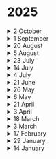 # 2025

<details>

<summary>2 October</summary>

#### New Features:

* Training modules can now be delivered directly through [Microsoft Teams](../../next-generation-product/platform/company/company-settings/microsoft-teams-settings.md), making it easier for employees to access and complete their training within their daily collaboration environment.
* [A new intelligent learning page ](../../next-generation-product/platform/phishing-simulator/manage-phishing-scenarios/phishing-scenarios.md#how-to-add-a-scenario-with-just-in-time-learning-page)automatically highlights warning signs (red flags) in simulated phishing emails, providing instant, contextual education at the moment of risk. [Video tutorial here](https://www.loom.com/share/e899debb32cb491b8e97c064fabb7a7a?sid=67c87a55-1515-469e-a0e6-1313b1a8f1e7)!
* Organizations can now create and [deliver surveys to employees,](../../next-generation-product/platform/awareness-educator/training-library.md#id-7.-survey) gather feedback on security awareness, and generate reports with actionable insights.

#### Improvements:

* Enhanced the training launch page by consolidating all delivery method options (Email, LMS, Microsoft Teams, SMS) into a single unified area for clearer display and reporting.

#### Bug Fixes:

* Resolved an issue where users were able to start or mark the next step in a Learning Path as completed without finishing the previous step.
* Fixed an issue where the “Download All” button only downloaded the current page instead of all domain records.
* Fixed an issue where Enrollment Reports in Awareness Educator failed to load and returned an error message instead of displaying report data.
* Fixed an issue where creating or duplicating an email template in Callback Simulator caused an error and prevented the template from being saved.
* Fixed an issue where “Email Opened” actions appeared out of order in the Gamification Report timeline.
* Fixed an issue where the {FIRTSNAME} merge tag in Callback campaigns was read as plain text instead of correctly pronouncing the user’s name.
* Fixed an issue where training statistics were not displayed in the Learning Path timeline for a user, preventing accurate tracking of user activities.
* Fixed an issue where total points and percentages from Learning Path activities were not correctly reflected in the Gamification Report.
* Fixed an issue where search results on the Awareness Educator > Enrollments > Sending Report > Certificate Emails page returned inconsistent records depending on the pagination setting.

</details>

<details>

<summary>1 September</summary>

#### New Features:

* Awareness Educator now includes English (Australian) language support, enabling localized learning experiences for global teams.
* The Outlook Add-in now applies the default language automatically, removing the need for extra clicks and preventing user errors.
* Gamification Timeline has been redesigned to clearly show how rules affect scores, making results easier to understand.
* New users added to synced OKTA groups are now automatically synchronized into the correct Target Group in Keepnet, reducing manual work and improving efficiency.
* Red Flag Email Training is now integrated into the Phishing Simulator product, helping users recognize phishing red flags directly in emails and improve security awareness.

#### Improvements:

* MFA scenario duplication now copies all steps completely, eliminating the need for manual adjustments.
* Email templates in Phishing Simulator product can now be edited directly within the scenario editor, saving time and reducing the need to switch between menus.
* Phishing scenarios now use the {FULLNAME} merge tag to display the recipient’s actual name, ensuring more realistic and personalized simulations.
* System admins can now create and manage new API keys directly from the Rest API menu, making integrations easier and more reliable.
* The language counter in localization settings now displays the correct number of selected languages, preventing confusion.
* SCORM training completion is now correctly displayed in the Progress tab and reports, ensuring accurate tracking.
* Training APIs have been optimized, delivering faster response times and reducing timeout errors.
* MFA recovery now supports OTP SMS, allowing secure login even if the authenticator app is unavailable.
* Fixed an issue in Quishing Simulator where QR codes failed in MFA method scenarios. QR codes now redirect correctly without errors.
* The “See Details” button was incorrectly shown in FortiSandbox integration on the URL analysis details of a reported email. It has been removed for consistency.
* Pop-up mechanism in Bot Activity detection has been redesigned to improve user validation and accuracy.
* Industry Phishing Risk Score widget now includes narrative and formula tooltips, making scoring easier to understand.
* Industry Phishing Risk Score widget has been simplified by removing the “Total Actions” axis, improving readability.
* Training sessions now start automatically when clicking a training link, and users see a localized browser close warning, ensuring accurate reporting and preventing lost progress.

#### Bug Fixes:

* Fixed an issue where SMS campaigns could remain stuck in “Processing.” Campaigns now deliver on time without delays.
* Fixed an issue where queued phishing campaign emails were not sent on their scheduled dates. All messages now send as planned.

</details>

<details>

<summary>20 August</summary>

#### New Features:

* System admins can now localize phishing email templates into multiple languages with one click. This allows campaigns to be delivered in each employee’s native language, significantly improving the effectiveness and realism of simulations.
* System administrators can now use the Enhance button on Smishing Simulator > Smishing Scenarios > Text Message Templates > + New > SMS input page to enhance their SMS message for improved SMS delivery to their employees' phone numbers.

#### Improvements:

* Reports now include all user activities across every simulation type, giving admins clearer insights into employee progress and overall security awareness training.

#### Bug Fixes:

* Fixed an issue where enrolled users did not appear as enrolled in Reports > Gamification Report.
* Fixed an issue where system admins could add duplicate languages (e.g., _English – English_) to phishing email templates in Phishing Simulator > Phishing Scenarios > Email Templates. Now, each language can only be used once per template.
* Fixed a preview error on Phishing Simulator > Campaign Manager > New > Phishing Scenarios.
* Fixed an issue where the Phishing URL merge tag could not be used in the Phishing Simulator > Phishing Scenarios > Email Templates editor.

</details>

<details>

<summary>5 August</summary>

#### New Features:

* A new "Certificate Emails" section has been added under the Enrollment Report > Sending Report menu. This allows system admins to view the certificate delivery status for enrolled users and resend certificates where necessary.

#### Improvements:

* The Greek language is now supported in Awareness Educator, allowing training delivery in Greek.
* Kyrgyz and Turkmen languages have been added to the Vishing Simulator to enable more realistic and localized vishing campaign scenarios.
* All simulation domains are now automatically registered with wildcard DNS records. This change eliminates duplicate DNS requests to the provider during landing page creation, reducing operational overhead, minimizing unnecessary DNS traffic, and improving overall system stability.
* The ‘opened’ action has been removed from the phishing risk score calculation formula to provide more meaningful and accurate risk scores.
* Multilingual training buttons in user emails are now visually aligned without overflow issues, improving readability and ensuring consistent rendering across different email clients.

#### Bug Fixes:

* Fixed an issue where training emails containing multiple English language variants (e.g., English (US) and English (UK)) displayed identical "English" buttons, leading to user confusion. Each button now reflects its corresponding language variant.
* Implemented backend improvements in Awareness Educator to proactively prevent emails from getting stuck in the queue by addressing the identified root causes.
* Fixed a problem in the Vishing Simulator where certain campaigns failed to start due to missing internal values. The system now safely handles these cases to ensure smooth campaign execution.
* Fixed a bug that prevented system admins from successfully creating a company.
* Fixed an issue in Incident Responder where reported emails that matched Playbook rules were not processed as expected and were skipped by third-party integrations.
* Fixed an issue where monthly recurring campaigns in the Phishing Simulator couldn’t be created properly. The system now ensures recurring instances are automatically generated.
* Fixed a bug where, in the absence of a default certificate, the system used an incorrect certificate during training delivery. The correct certificate is now used, or the admin is prompted to select one.

</details>

<details>

<summary>23 July</summary>

#### Bug Fixes

* Resolved inconsistencies in training reports to ensure accurate and reliable metrics across phishing campaigns.
* Fixed an issue with certificate template generation to ensure correct file naming and successful delivery of certificate PDF file with the preferred certificate name.

#### Improvements

* Removed the "open count" from the phishing risk score formula and updated the display logic to enhance accuracy and clarity in Executive Reports.
* Added tooltips to the Executive Report page to provide detailed explanations of Industry Phishing Risk Scores, helping users better understand key metrics.
* Enhanced reporting widgets with improved tooltip descriptions to support clearer data interpretation in Executive Reports.
* Completed a full system analysis and implemented optimizations to address email queuing issues, resulting in more reliable and timely email delivery.



</details>

<details>

<summary>14 July</summary>

#### Bug Fixes

* Updated all areas showing the phishing risk score formula to ensure accuracy and consistency.
* Resolved an issue where Edit and Delete buttons became inaccessible after SCIM settings were removed.
* Fixed a problem where changes in the LDAP field mapping area were saved without user confirmation.
* Addressed performance issues to ensure the training page loads consistently and smoothly in click-only campaigns.

#### Improvements

* Disabled action buttons when required fields are left empty, reducing the chance of user input errors.
* Added Tagalog language support, including localized email templates, landing pages, training content, and scenarios.
* Added Punjabi language support, including localized email templates, landing pages, training content, and scenarios.
* Updated multilingual training content priority logic: English (UK) is now the first choice, followed by English (US), and then the earliest uploaded version if neither is available.
* Added a tooltip for the Industry Phishing Risk Score in the Executive Report page under the Reports menu to help users better understand the metric.
* Improved the phishing report rates widget and tooltip for clearer data presentation in the Executive Report.
* Implemented compatibility changes to allow the “Page View” button of the Phishing Reporter to function on older iOS versions in the Outlook app.



</details>

<details>

<summary>4 July</summary>

#### Bug Fixes

* Resolved an issue where auto-enrolled users remained stuck in the **"In Queue"** status when enrolled via **Direct Email Creation (DEC)** delivery.
* Fixed a bug in the **Callback Simulator** where end users received no response after calling the phone number provided in the simulation email.
* Corrected an issue where the system-generated target group **"Non-Simulated Users"** was not visible on the Target Groups page for some companies.
* Fixed a content filtering problem that caused certain **Kyrgyz-language templates** to be blocked by Azure OpenAI intelligence.
* Corrected the sorting behavior of the **"Sent Date"** column in the **Sending Report** section of campaign reports.
* Resolved an issue that prevented **reminder emails** from being delivered to users who had not yet completed their training.
* Fixed a bug that caused some phishing campaigns to remain in the **"Running"** status indefinitely, along with mismatched recipient counts on the campaign summary page.
* Addressed inconsistencies when using the **"Equal"** filter in the **Department** column on the Target Users page.
* Fixed an issue where **AI Ally** scenario distribution was not personalized—users within the same target group were receiving identical phishing scenario.
* Corrected a UI issue where a deletion message incorrectly stated **"0 company is deleted"** even after deletion actions were performed.
* Resolved a frontend issue that was preventing the **search function** on the **Reminder Emails** page in the **Enrollment** report.
* Fixed a bug where the **"Show Confirmation"** option remained visible—even when disabled—during suspicious email reporting via the **Keepnet Phishing Reporter** button.

</details>

<details>

<summary>21 June</summary>

#### Improvements

* Eliminated delays in the auto-enrollment queue to ensure prompt training delivery.

- Log data is now captured more efficiently using Elasticsearch and Filebeat in the production environment.

* Added caching and performance improvements to the phishing job report export endpoint for better handling during peak load.

#### Bug Fixes

* Fixed an issue where manually marking users as human did not update the campaign report immediately.

- Resolved a logic issue in the Phishing Simulator that caused incorrect targeting when using randomized selections.

* Fixed a frontend bug that prevented saving landing page templates due to a script error.

- Addressed a backend issue where DEC fields appeared empty and caused errors during phishing simulation email sending.

* Fixed a download failure affecting users downloading the Microsoft 365 Page View Phishing Reporter button.
* Trainings are now triggered correctly after users initially marked as bot activity are manually updated to human status.

- Fixed an error that occurred during user status validation in the IsUserActive function, caused by missing object references.

* Corrected a validation issue that occurred when invalid filters were passed to the phishing scenario search endpoint.

- Resolved a backend error in the /api/target-users/enrollment-emails endpoint that caused failures when null values were not handled correctly.

* Fixed a problem where users set for Auto Enroll did not receive their training on the planned date. The issue was related to queue tracking and scheduling logic.

- Resolved a failure in report creation caused by missing Power BI references, which previously led to a 500 Internal Server Error.

</details>

<details>

<summary>26 May</summary>

#### New Features:

* A new **US phone number** has been added to the **Callback Simulator**, allowing US-based customers to use it in their callback campaigns.
* **Secolve** has been added as a new vendor in the **Awareness Educator**, expanding the variety of available training content and giving customers more vendor choices.
* The **Page View Outlook Phishing Reporter Add-in** has been restructured to use the **Microsoft Graph API**, replacing the legacy token. This update improves reliability, eliminates token-related issues, and ensures [full compatibility with Microsoft 365 platforms](../../next-generation-product/platform/phishing-reporter/phishing-reporter-deployment/microsoft-page-view-phishing-reporter.md) and modern browser environments.

#### Improvements:

* **Audio files** used in call and preview flows are now served through **Keepnet URLs** to ensure stable access and reliable playback.
* The **Microsoft 365 Add-in** download flow now requires a **Graph API** connection. Download, connect, and unlink actions are securely managed based on the user's authentication state.
* The **Bot Activity card** is now automatically hidden when the bot activity count is **zero**.
* **Frequency-based campaigns** with the setting **“Random for each user”** now skip domain-related errors and continue with valid scenarios, preventing full process interruption.
* **AI-powered Assistant responses** are now displayed in a more readable format within the Keepnet interface, with improved **bullet points**, **spacing**, and **link visibility** for a better support experience.

#### Bug Fixes:

* Resolved an issue where the **Details view** in the **Gamification Report** failed to load for some users. Action data is now correctly displayed for all users.
* Brand-specific **favicons** now correctly appear on the **white label login screen**, replacing the default icon.
* Fixed an issue that caused **Learning Path reminders** to be sent to users who had already completed or downloaded the training material.
* Resolved an issue where **“Email Opened”** actions were incorrectly shown **before “Email Sent”** in the activity timeline.
* Fixed an issue where **bot activity** was incorrectly reflected as the most recent action in reports, even when valid human activity was recorded afterward.
* Emails reported via the **Microsoft Native Phishing Reporter Add-in**, including non-simulation threats, are now **accurately reflected in the Gamification Report**.

</details>

<details>

<summary>6 May</summary>

#### New Features:

* French (Canada), Icelandic, and Filipino are now supported in Awareness Educator.
* “Scam of the Week” category has been added to Phishing Simulator to highlight trending threat scenarios for quicker delivery.
* A new card has been added to the Opened and Clicked tabs in Campaign Manager to display the number of bot activities. Users can now toggle bot activity visibility using the "Show/Hide Bot Activity" button. Exported reports will reflect the current visibility state of bot activity.

#### Improvements:

* Selecting "United Kingdom of Great Britain and Northern Ireland" now auto-sets the timezone to UTC+00:00.
* "Keepnet" references in Google Add-in code were removed for MSSP compatibility.
* "direct email creation" label has been corrected to "Direct Email Creation" across Microsoft 365 and Google Workspace configuration screens.
* Resolved number alignment issue in the user limit section when the warning icon appears.
* Previously selected training content in Campaign Manager > Edit > Training now loads as preselected, improving editing efficiency and user experience.
* Training fields in phishing campaign edits are now disabled to prevent changes.
* Default tracking duration for all simulations is now set to 30 days on new campaigns. Existing campaigns and manual override are unaffected.
* Phished users are now auto-enrolled with “Successful” status instead of “In Queue” in Awareness Educator.
* Smart Grouping description updated to reflect that clicked users are added to the target group.
* Email templates are now filtered by the selected language during scenario creation, ensuring only language-matching templates are displayed.
* Phishing Scenario Name field now has a 200-character limit, ensuring consistency with Template Name constraints.
* Improved the auto-enrollment logic to exclude users marked as Bot Activity. Going forward, only users with Human Activity will be considered for training enrollment across all campaign types.
* Improved the formatting of header.txt files to display From and To fields more clearly and accessibly, ensuring better readability and alignment with industry-standard email header formats.

#### Bug Fixes:

* Fixed mismatch between Clicked tab and summary data in Click-Only campaigns.
* Resolved an inconsistency where clicks were recorded, but the opened email count remained at zero in campaign reports.
* Resolved an issue where custom email headers defined under Company Settings > SMTP were not being included in simulation emails.
* Resolved an issue preventing user synchronization in Google User Provisioning despite correct configuration.
* Resolved an issue where campaign emails were sent simultaneously instead of respecting the configured distribution delays.
* Fixed an issue where the Stop Bot Activity setting was not properly updated when editing or duplicating a landing page.
* Custom domain logins in the Ribbon Reporter add-in now work seamlessly by auto-adding redirect URIs during whitelabeling setup.
* Fixed an issue where valid regex patterns failed to detect matching emails in Incident Responder investigations.

</details>

<details>

<summary>21 April</summary>

#### New Features:

* A browser-language-based warning message is now shown when users attempt to close the tab on a simulation landing page.

#### Improvements:

* Excluded GmailImageProxy and GoogleImageProxy from bot activity detection to prevent misclassification of Gmail users.
* A warning message is now displayed on the Exclude IP Address screen when navigating away with unsaved changes.
* Editing the Company ID field in Phishing Report > Other Settings is now disabled to prevent misconfiguration.
* Column filtering and sorting are now available in Awareness Educator tables, fully synchronized with the advanced filter and clearable with a single action.
* Bot activities are now excluded by default from Campaign Summary widgets and report downloads.
* In the “Opened” tab, bot activities are now hidden by default. A new “Show Bot Activity” toggle allows users to control visibility and export of bot-related data.
* In the “Clicked” tab, bot activities are now hidden by default. A new “Show Bot Activity” toggle allows users to control visibility and export of bot-related data.

#### Bug Fixes:

* Fixed an issue where Google-synced groups and OU-based users were not appearing under Target Groups.
* Resolved an issue where restarting Google Provisioning deleted all Target Users and caused a “Base64 format is invalid” error during sync operations.
* Fixed a bug where the “Investigate” action in Playbooks failed to execute when combined with other actions like “Mark as Malicious” or “Notify”.
* Corrected a status mismatch where users marked as "Completed" in details were shown as "Not Completed" in the Progress tab.

- Fixed an issue where Not Delivered users were missing from downloaded reports in DEC campaigns.
- Fixed a visibility issue where the Company Settings menu was hidden for custom roles without proper access.
- Fixed “Training Completion” widget to exclude deleted enrollments from completion data.
- Fixed an issue where users were not automatically removed from the New Hires group after 90 days.
- Fixed incomplete parsing of IPv6 addresses to ensure correct sender IP detection.
- Fixed UI inconsistency where “Stop bots activity” appeared enabled after being disabled on the Landing Page edit screen.
- Fixed an issue where completion and exam result data from certain SCORM packages were not recorded properly in Awareness Educator.
- Fixed an issue where email headers were not displayed when relay information was missing.
- Fixed an issue where emails with valid public sender IPs were incorrectly showing private IP addresses in the UI due to header parsing logic.

</details>

<details>

<summary>3 April</summary>

#### New Features:

* New phone numbers were added to the Callback Simulator.
* A new "Hospitality" category has been introduced to both Awareness Educator and Phishing Simulator products.

#### Improvements:

* SCIM-synced users can now be added to manual target groups via file import and managed like regular group members.
* SCIM and Google-synced groups are now disabled in the “Import from a file” > “Select Group” dropdown to prevent manual user additions.
* Warning messages regarding preferred language are now dynamically displayed based on both the user’s and the company’s language preferences.
* Category names in Awareness Educator and Phishing Simulator have been revised for improved readability and clarity.
* Deletion of language-specific training materials is now prevented in Awareness Educator if they are part of active enrollments.
* Corrected a typo: “Every to weeks” has been updated to “Every two weeks”.
* The {COMPANYLOGO} merge tag now accurately reflects the Notification Template Logo defined under White Labeling settings.
* The New button has been removed from SCIM or Google Provisioning-synced target groups to prevent manual user additions.

#### Bug Fixes:

* Fixed a 500 error that occurred when using Fast Launch in Phishing Simulator.
* Resolved a 400 error that appeared when selecting newly added categories during training creation in Awareness Educator.
* Fixed an issue where campaigns failed to launch when “Send emails on defined days and hours” was selected.
* Fixed a problem with Smart Grouping not working correctly in Click Only campaigns.
* Fixed a problem where the Resend function in Learning Path email steps failed to deliver emails.
* Resolved an error that occurred when creating a new instance of an attachment-based phishing scenario after the initial campaign was sent.
* Updated the SCIM group error message to correctly display the source company when target group names are duplicated across multiple companies.

</details>

<details>

<summary>18 March</summary>

#### New Features:

* Added Preferred Language info to all Campaign Manager tables.
* Added Georgian and Romanian language support across all products and Company settings.
* Added new compliance options to Awareness Educator.
  * CCPA
  * TISAX
  * DORA
  * Public CPD
* Added new behavior options to Awareness Educator to expand content classification and training relevance.
  * Bypass SMS-based MFA through social engineering
  * Not installing critical patches and delaying updates
  * Leaving an unlocked device unattended in meeting rooms
  * Using weak passwords that are easy to guess
  * Using public USB charging stations, exposing devices to “juice jacking” attacks
  * Falling for social engineering scams, such as fake IT support calls
  * Connecting work devices to unsecured Wi-Fi networks via personal hotspot
  * Sending sensitive information to the wrong recipient due to autocomplete errors
  * Leaving confidential documents unattended in shared office spaces
  * Keeping background applications open when sharing screens in meetings
  * Failing to deactivate accounts of former employees
* Added new categories to Awareness Educator and Phishing Simulator to enhance training and simulation content variety.
  * Cloud Security
  * Insider Threats
  * Incident Response
  * AI/ML Security
  * IoT Security
  * Deepfake & Synthetic Media
  * AI-Powered Threats
  * Ransomware & Extortion
  * Zero Trust Architecture
  * Biometric Security
  * Supply Chain Attacks
* Added custom header to all outgoing emails to prevent link rewriting by email security tools.
* Added a new feature, Hyper-Personalization, that sends scenarios based on users' preferred language for one-time campaigns.
* Ribbon Add-in support has been added, featuring multi-language capabilities and a feedback mechanism that enables user input through predefined options.

#### Improvements:

* Disabled the "Add Users to Group" action for SCIM-integrated groups to prevent manual user additions.
* Restricted AI Ally from using unsupported merge tags in generated email templates.
* Updated AI Ally popover in Phishing Simulator to show if Preferred Language is used in Hyper-Personalization.
* Removed the Stop Bot Activity (A4) rule from Opened Email tabs to prevent confusion.
* Optimized Ribbon Add-in by removing unnecessary permissions to improve security.
* Improved error messaging for DEC test emails by displaying a clear notification when the recipient does not match the connected account.
* Removed the "Add Members" section from the Company Group edit screen to prevent data inconsistency issues.
* Removed "All Languages" option from Preferred Language in Company settings and defaulted to English where applicable.
* Improved the error message shown when trying to re-add an existing company to a group.
* `{COMPANYLOGO}` merge tag was improved to display the Notification Template Logo defined in White Labeling settings.

#### Bug Fixes:

* Fixed issue where the First Completion column showed a date for users who had not completed the training.
* Fixed issue where downloading Reminder or Enrollment Emails from the Sending Report screen in Awareness Educator resulted in an error.
* Fixed issue where importing users from file caused an error due to missing Preferred Language column.
* Fixed issue where notify message appeared in the edit popup even when notification was not selected.
* Fixed issue where manually editing the Date Range in Executive Report caused widgets to display no data.
* Fixed an issue where creating a new instance for a campaign with an attachment method scenario caused an error in the Campaign Manager.

</details>

<details>

<summary>3 March</summary>

#### New Features:

* Made the SAML Settings "Entity ID" dynamic with a unique 6-digit random value for new configurations.
* Added "X-MS-Exchange-Organization-BypassFocusedInbox" header to emails sent via SMTP and DEC for Focused Inbox delivery.
* Added informative pop-up notifications for bulk actions, providing real-time updates on process status and completion.
* Added support for detecting and analyzing IPv6 addresses as Sender IPs in reported emails within Incident Responder.
* Added a new column in Awareness Educator Enrollment reports to display the first completion date of training.
* Added a "Preferred Language" field to Target Users, ensuring that selected content is delivered in the preferred language of users within the target group if a match exists.
* Added a Severity column to the Sent Attack table in Email Threat Simulator for easier visibility and filtering.

#### Improvements:

* Separated English into English (UK) and English (US) in Awareness Educator Language settings.
* Stop Bot Activity feature improved by distinguishing between users who failed the challenge and those who did not enter the challenge.
* Updated VirusTotal integration to display a specific message when the request limit is exceeded.
* Updated Landing Page settings to have Stop Bot Activity enabled by default for new pages and activated for all system templates.
* Renamed "Invisible Captcha" to "Stop Bot Activity" in Campaign Manager's Landing Page selection screen and table for better clarity.
* Disabled the ALT + L shortcut in the Add-in to prevent conflicts with the Polish "Ł" character input.
* Updated Users with Highest Risk Score widget to exclude deleted users.
* Updated Vishing Distribution settings to display Company Timezone instead of User Timezone in the Send Calls Between field.

#### Bug Fixes:

* Fixed issue in Incident Responder where selecting "Select All" in Reported Emails and attempting an edit action resulted in a 400 Bad Request error.
* Fixed issue where the Target Group count appeared as 0 in campaigns, despite users being included.
* Fixed issue where user details appeared empty when editing a user from the Target Group screen.
* Fixed issue in "Add Users to Group" where performing a search resulted in an error.
* Fixed issue in the Recent Campaigns widget displaying incorrect or missing data based on campaign type.
* Fixed issue where filtering in the Target Group user addition table resulted in an error.
* Fixed issue where added tags were not displayed in the Company table.
* Fixed issue where adding a user to a Target Group resulted in an error.
* Fixed issue in Campaign Manager where using "Don't" caused an error due to the apostrophe.
* Fixed issue in Phishing Simulator Scenario where deleting Page 1 in Create Landing Page redirected instead of deleting.
* Fixed issue where EULA link updates in Whitelabeling settings were not applied.
* Fixed issue causing an Unauthorized error when adding a new SMTP configuration.
* Fixed issue in Reported Emails where filtering emails with empty subjects displayed incorrect results.
* Fixed issue where Learning Path Enrollment Reminder was displayed as Enrollment Reminder in the Summary screen.
* Fixed FortiSandbox integration to ensure "DATA\_IN\_QUEUE\_OR\_PROGRESS" status continues scanning instead of being marked as an error.

</details>

<details>

<summary>17 February</summary>

#### New Features:

* Added a new number to Callback Simulator.
* Added filtering in the Companies table to list companies exceeding their User Limit.
* Added support for the Malay language.
* Added "Board Members" as a role option in Awareness Educator.
* Added "Preferred Language" field to Target Users, allowing manual selection.
* Added AI Ally integration to the Create Email Template and Create Landing Page Template sections in Phishing Simulator, allowing AI-generated content without navigating to separate pages.
* Added an info card in Smishing Target Groups to notify users when selected groups contain unverified domains, ensuring clarity on actual recipient count before sending.
* Added a "Tags" field when creating a new company, allowing users to label companies and filter or search by tags in the Companies table.

#### Improvements:

* Upgraded VirusTotal integration to API v3 to ensure compatibility and prevent errors when setting up new integrations.
* Increased the size of the email and landing page code editor for better readability and ensured responsive behavior across different screen sizes.
* Ensured URL Redirect and QR Analysis APIs are only triggered for users with an Incident Responder (IR) license, preventing unnecessary API calls for non-licensed users.
* Updated SMS text in Awareness Educator by changing "please enroll it on" to "please enroll via this link."
* Implemented measures to prevent repeated email retries due to timeout errors by ensuring failed attempts are properly logged.
* Updated the "Completed Training Path" widget name to "Completed Learning Path" in Learning Path Summary for better clarity.
* Updated New Hires group to track users for 90 days instead of 30.
* Updated Industry Phishing Risk Score widget by renaming "Phishing Simulation Metrics" to "Total Risky Actions" and "Total User Actions" to "Total Actions" for improved clarity.
* Updated Campaign Manager to include empty User-Agent data in A1 bot activity rules for more comprehensive detection, applied retroactively.

#### Bug Fixes:

* Fixed data inconsistency in Advanced Report's Funnel Diagram.
* Fixed issue where VirusTotal integration in Incident Responder returned Error or Forbidden despite valid API keys.
* Fixed issue where deleted Learning Path trainings caused errors in Enrollment reports, ensuring data remains accessible even after deletion.
* Fixed issue where Scenario Distribution data was missing in AI-powered campaign deliveries.
* Fixed issue where the "See Details" button in Zen Spamhaus redirected to a 404 page by updating the URL to the correct results page.
* Fixed issue in Incident Responder where bulk edit actions applied to all reported emails instead of the filtered subject count when using Cluster by filtering.
* Fixed issue causing an error when downloading the XML add-in.
* Fixed issue in Phishing Simulator AI Ally where images were not generated in email templates and landing pages.

</details>

<details>

<summary>29 January</summary>

#### New Features:

* Added "Insurance" as a new industry option.
* Implemented logic to send MFA codes from a UK number for +44 phone numbers and from the default number for all other regions.
* Added support for Albanian language across all products, with Preferred Language automatically set to Albanian in countries where it is commonly spoken.
* Integrated Microsoft's "Report Phishing" button with Keepnet Incident Responder for automated analysis and detailed reporting.
* Added Phishing Simulation Repeat Offenders Rate widget to the dashboard.
* Added Smart Grouping for Non-Simulated Users to identify users who have not participated in simulations.
* Added Smart Grouping for Untraining Users to identify and target users who have not completed any training.
* Added a new "Reseller" column in the Companies table to display the parent company of each listed company, with filtering and sorting enabled.
* Added QR code detection to Incident Responder, enabling identification and analysis of QR codes embedded in HTML body and image attachments of reported emails.

#### Improvements:

* Improved the Phishing Simulation Repeat Offenders Rate Widget by displaying the Current Level as a percentage in parentheses for clearer data representation.
* Improved the Phishing Report Rates Over Time Widget by rounding up percentage values, ensuring better readability and a more accurate representation of data.
* Updated Executive Reports to calculate Dwell Time as Median instead of Average in Phishing Dwell Time and Phishing Dwell Time and Quickest Response Time widgets. Legends updated to reflect "Median Dwell Time."
* Updated the filter order in Awareness Educator Training Library for improved usability.
* Updated "Target Audience" to "Roles" across Awareness Educator, including filters, dropdowns, table columns, and downloaded reports.
* Removed the "Make Unlimited" option from the License User Count field when creating a new company.
* Improved the Create New Email feature in Phishing Simulator scenarios to ensure the method in the new email template creation page matches the scenario's selected method.

#### Bug Fixes:

* Fixed issue in Gamification Report Timeline where scheduled campaign activities appeared before the sending date.
* Fixed issue in Phishing Simulator where merge tags were not rendered in email templates for scenarios with Attachment type.
* Fixed issue in Incident Responder where redirected URLs were shown as Undetected instead of displaying the redirect path.
* Fixed issue in Awareness Educator Learning Path Users where pagination did not update after applying filters, causing inconsistencies between listed users and widget data.
* Fixed issue where the info tooltip for "Stop bots to prevent false clicks" did not appear in Landing Page edit during Scenario edit and duplicate.
* Fixed issue in Callback Campaign Manager where active user count was determined based on phone numbers instead of email addresses.

</details>

<details>

<summary>14 January</summary>

#### New Features:

* Added support for Slovak, Slovenian, and Croatian languages, with Preferred Language automatically set based on the selected country.
* Added a new widget, "Phishing Simulation Repeat Offenders Rate" to help analyze and visualize repeat offender percentages effectively.
* Added functionality to capture and analyze redirect URLs in Incident Responder.

#### Improvements:

* Adjusted spacing in Executive Reports widgets to prevent overlapping in legends and Y-axis percentage labels.
* Updated status in Awareness Educator Users tab for posters and infographics from Completed to Downloaded to ensure consistency.
* Updated Anyrun status handling to mark queued or quota-exceeded URLs as Undetected instead of Error.
* Improved Learning Path Summary Users tab by refining status updates, removing irrelevant filter options, hiding the Current Step column by default, and updating old records to mark incomplete users as In Progress.

#### Bug Fixes:

* Fixed issue in Gamification Reports where attempting to view user details resulted in a 500 error.
* Fixed UI issue in Google User Provisioning where buttons and footer overlapped groups when the number of groups increased.
* Fixed issue with company logos not displaying correctly in notification templates by removing SVG support and converting existing SVG logos to supported formats like PNG.

</details>

